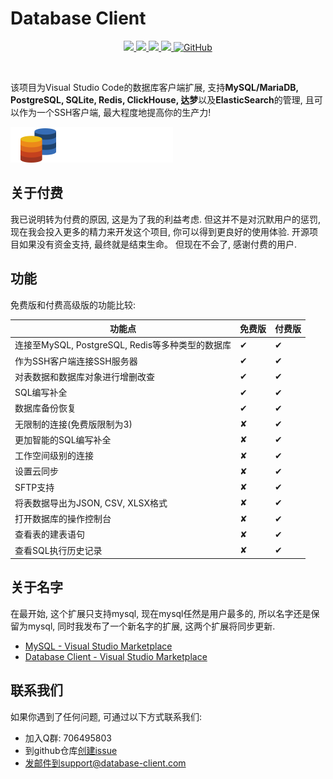 # Database Client

<p align="center">
<a href="https://marketplace.visualstudio.com/items?itemName=cweijan.vscode-mysql-client2">
    <img src="https://img.shields.io/vscode-marketplace/v/cweijan.vscode-mysql-client2.svg?label=vscode%20marketplace">
  </a>
  <a href="https://marketplace.visualstudio.com/items?itemName=cweijan.vscode-mysql-client2">
    <img src="https://vsmarketplacebadge.apphb.com/installs-short/cweijan.vscode-mysql-client2.svg">
  </a>
  <a href="https://github.com/cweijan/vscode-database-client">
    <img src="https://img.shields.io/github/stars/cweijan/vscode-database-client?logo=github&style=flat">
  </a>
  <a href="https://marketplace.visualstudio.com/items?itemName=cweijan.vscode-mysql-client2">
    <img src="https://img.shields.io/vscode-marketplace/r/cweijan.vscode-mysql-client2.svg">
  </a>
  <a href="https://marketplace.visualstudio.com/items?itemName=cweijan.vscode-mysql-client2">
  <img alt="GitHub" src="https://img.shields.io/github/license/cweijan/vscode-database-client">
  </a>
</p>
<br>

该项目为Visual Studio Code的数据库客户端扩展, 支持**MySQL/MariaDB, PostgreSQL, SQLite, Redis, ClickHouse, 达梦**以及**ElasticSearch**的管理, 且可以作为一个SSH客户端, 最大程度地提高你的生产力!

![icon](../public/logo.png)

## 关于付费

我已说明转为付费的原因, 这是为了我的利益考虑. 但这并不是对沉默用户的惩罚, 现在我会投入更多的精力来开发这个项目, 你可以得到更良好的使用体验. 开源项目如果没有资金支持, 最终就是结束生命。 但现在不会了, 感谢付费的用户.

## 功能

免费版和付费高级版的功能比较:

| 功能点                                           | 免费版 | 付费版 |
| ------------------------------------------------ | ------ | ------ |
| 连接至MySQL, PostgreSQL, Redis等多种类型的数据库 | ✔     | ✔     |
| 作为SSH客户端连接SSH服务器                       | ✔     | ✔     |
| 对表数据和数据库对象进行增删改查                 | ✔     | ✔     |
| SQL编写补全                                      | ✔     | ✔     |
| 数据库备份恢复                                   | ✔     | ✔     |
| 无限制的连接(免费版限制为3)                      | ✘     | ✔     |
| 更加智能的SQL编写补全                            | ✘     | ✔     |
| 工作空间级别的连接                               | ✘     | ✔     |
| 设置云同步                                       | ✘     | ✔     |
| SFTP支持                                         | ✘     | ✔     |
| 将表数据导出为JSON, CSV, XLSX格式                | ✘     | ✔     |
| 打开数据库的操作控制台                           | ✘     | ✔     |
| 查看表的建表语句                                 | ✘     | ✔     |
| 查看SQL执行历史记录                              | ✘     | ✔     |

## 关于名字

在最开始, 这个扩展只支持mysql, 现在mysql任然是用户最多的, 所以名字还是保留为mysql, 同时我发布了一个新名字的扩展, 这两个扩展将同步更新.

- [MySQL - Visual Studio Marketplace](https://marketplace.visualstudio.com/items?itemName=cweijan.vscode-mysql-client2)
- [Database Client - Visual Studio Marketplace](https://marketplace.visualstudio.com/items?itemName=cweijan.vscode-database-client2)

## 联系我们

如果你遇到了任何问题, 可通过以下方式联系我们:

- 加入Q群: 706495803
- 到github仓库[创建issue](https://github.com/cweijan/vscode-database-client/issues)
- 发邮件到support@database-client.com
